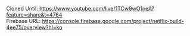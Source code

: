 Cloned Until: https://www.youtube.com/live/1TCw9wO1neA?feature=share&t=4764 \
Firebase URL: https://console.firebase.google.com/project/netflix-build-4ee75/overview?hl=ko